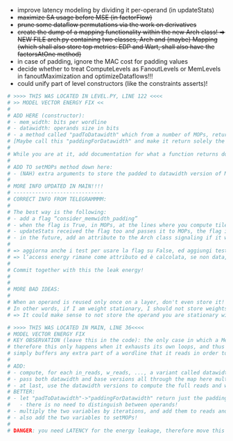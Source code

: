 - improve latency modeling by dividing it per-operand (in updateStats)
- ~~maximize SA usage before MSE (in factorFlow)~~
- ~~prune some dataflow permutations via the work on derivatives~~
- ~~create the dump of a mapping functionality within the new Arch class! => NEW FILE arch.py containing two classes, Arch and (maybe) Mapping (which shall also store top metrics: EDP and Wart, shall also have the factorsAtOne method)~~
- in case of padding, ignore the MAC cost for padding values
- decide whether to treat ComputeLevels as FanoutLevels or MemLevels in fanoutMaximization and optimizeDataflows!!!
- could unify part of level constructors (like the constraints asserts)!


```python
# >>>> THIS WAS LOCATED IN LEVEL.PY, LINE 122 <<<<
# >> MODEL VECTOR ENERGY FIX <<
# 
# ADD HERE (constructor):
# - mem_width: bits per wordline
# - datawidth: operands size in bits
# - a method called "padToDatawidth" which from a number of MOPs, returns the number of MOPs actually happening since you read only full wordlines (MOPs += mem_width - MOPs%mem_width)
# [Maybe call this "paddingForDatawidth" and make it return solely the required padding]
#
# While you are at it, add documentation for what a function returns down in the methods!!!
#
# ADD TO setMOPs method down here:
# - (NAH) extra arguments to store the padded to datawidth version of MOPs -> NAH, WHAT A WASTE OF MEMORY!!!!
#
# MORE INFO UPDATED IN MAIN!!!!
# -----------------------------
# CORRECT INFO FROM TELEGRAMMMM:
# 
# The best way is the following:
# - add a flag “consider_memwidth_padding”
# - when the flag is True, in MOPs, at the lines where you compute tilesize*dim*dim, obtaining the size of the tile stored on your level, add there the +(memwidth-fulltilesize%memwidth) to the fulltilesizes
# - updateStats received the flag too and passes it to MOPs, the flag is True always during MSE. On the final updateStats called by the main thread, first use the flag to print EDP, then remove it and updateStats again to print MOPs!
# - in the future, add an attribute to the Arch class signaling if it was evaluated last with or without the flag.
#
# => aggiorna anche i test per usare la flag su False, ed aggiungi test con la Flag true e che stimano l’access energy dalla vector access energy correttamente!
# => l’access energy rimane come attributo ed è calcolata, se non data, dalla vector access energy, aggiungi un metodo “printAccessEnergys” che le stampa assieme alle vector!
#
# Commit together with this the leak energy!
#
#
# MORE BAD IDEAS:
#
# When an operand is reused only once on a layer, don't even store it!
# In other words, if I am weight stationary, I should not store weights, as they are read only once from me! I could directly pass them through from the above layer!
# => It could make sense to not store the operand you are stationary with, modeling it as adding an artificial bypass!

# >>>> THIS WAS LOCATED IN MAIN, LINE 36<<<<
# MODEL VECTOR ENERGY FIX
# KEY OBSERVATION (leave this in the code): the only case in which a MemLevel is forced to read padding to reach full datawidth is when it exhausts the current tile it stores,
# therefore this only happens when it exhausts its own loops, and thus occurs only once per every OUTER iteration w.r.t. that level. While on-level iterations occur, the level
# simply buffers any extra part of a wordline that it reads in order to send it later one downward. Hencefort here we need to multiply the padding of MOPs by outer iterations!
# 
# ADD:
# - compute, for each in_reads, w_reads, ..., a variant called datawidth_in_reads, datawidth_w_reads, ..., by mapping them through the MemLevel.padToDatawidth method!
# - pass both datawidth and base versions all through the map here multiplying them by iterations
# - at last, use the datawidth versions to compute the full reads and writes for the WMOPs call!
# BETTER:
# - let "padToDatawidth"->"paddingForDatawidth" return just the padding, and accumulate it in just 2 variables (read_datawidth_padding, write_datawidth_padding)
#   - there is no need to distinguish between operands!
# - multiply the two variables by iterations, and add them to reads and writes before WMOPs
# - also add the two variables to setMOPs!
#
# DANGER: you need LATENCY for the energy leakage, therefore move this calculation in the third loop over the architecture!!!
```